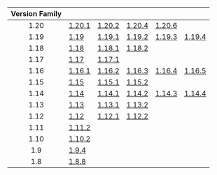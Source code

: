 | Version Family | | | | | |
|:---:|---|---|---|---|---|
| 1.20 | [1.20.1](https://github.com/BaldGang/spigot-build/releases/download/20240528/spigot-1.20.1.jar) | [1.20.2](https://github.com/BaldGang/spigot-build/releases/download/20240528/spigot-1.20.2.jar) | [1.20.4](https://github.com/BaldGang/spigot-build/releases/download/20240528/spigot-1.20.4.jar) | [1.20.6](https://github.com/BaldGang/spigot-build/releases/download/20240528/spigot-1.20.6.jar) | |
| 1.19 | [1.19](https://github.com/BaldGang/spigot-build/releases/download/20240528/spigot-1.19.jar) | [1.19.1](https://github.com/BaldGang/spigot-build/releases/download/20240528/spigot-1.19.1.jar) | [1.19.2](https://github.com/BaldGang/spigot-build/releases/download/20240528/spigot-1.19.2.jar) | [1.19.3](https://github.com/BaldGang/spigot-build/releases/download/20240528/spigot-1.19.3.jar) | [1.19.4](https://github.com/BaldGang/spigot-build/releases/download/20240528/spigot-1.19.4.jar) |
| 1.18 | [1.18](https://github.com/BaldGang/spigot-build/releases/download/20240528/spigot-1.18.jar) | [1.18.1](https://github.com/BaldGang/spigot-build/releases/download/20240528/spigot-1.18.1.jar) | [1.18.2](https://github.com/BaldGang/spigot-build/releases/download/20240528/spigot-1.18.2.jar) | | |
| 1.17 | [1.17](https://github.com/BaldGang/spigot-build/releases/download/20240528/spigot-1.17.jar) | [1.17.1](https://github.com/BaldGang/spigot-build/releases/download/20240528/spigot-1.17.1.jar) | | | |
| 1.16 | [1.16.1](https://github.com/BaldGang/spigot-build/releases/download/20240528/spigot-1.16.1.jar) | [1.16.2](https://github.com/BaldGang/spigot-build/releases/download/20240528/spigot-1.16.2.jar) | [1.16.3](https://github.com/BaldGang/spigot-build/releases/download/20240528/spigot-1.16.3.jar) | [1.16.4](https://github.com/BaldGang/spigot-build/releases/download/20240528/spigot-1.16.4.jar) | [1.16.5](https://github.com/BaldGang/spigot-build/releases/download/20240528/spigot-1.16.5.jar) |
| 1.15 | [1.15](https://github.com/BaldGang/spigot-build/releases/download/20240528/spigot-1.15.jar) | [1.15.1](https://github.com/BaldGang/spigot-build/releases/download/20240528/spigot-1.15.1.jar) | [1.15.2](https://github.com/BaldGang/spigot-build/releases/download/20240528/spigot-1.15.2.jar) | | |
| 1.14 | [1.14](https://github.com/BaldGang/spigot-build/releases/download/20240528/spigot-1.14.jar) | [1.14.1](https://github.com/BaldGang/spigot-build/releases/download/20240528/spigot-1.14.1.jar) | [1.14.2](https://github.com/BaldGang/spigot-build/releases/download/20240528/spigot-1.14.2.jar) | [1.14.3](https://github.com/BaldGang/spigot-build/releases/download/20240528/spigot-1.14.3.jar) | [1.14.4](https://github.com/BaldGang/spigot-build/releases/download/20240528/spigot-1.14.4.jar) |
| 1.13 | [1.13](https://github.com/BaldGang/spigot-build/releases/download/20240528/spigot-1.13.jar) | [1.13.1](https://github.com/BaldGang/spigot-build/releases/download/20240528/spigot-1.13.1.jar) | [1.13.2](https://github.com/BaldGang/spigot-build/releases/download/20240528/spigot-1.13.2.jar) | | |
| 1.12 | [1.12](https://github.com/BaldGang/spigot-build/releases/download/20240528/spigot-1.12.jar) | [1.12.1](https://github.com/BaldGang/spigot-build/releases/download/20240528/spigot-1.12.1.jar) | [1.12.2](https://github.com/BaldGang/spigot-build/releases/download/20240528/spigot-1.12.2.jar) | | |
| 1.11 | [1.11.2](https://github.com/BaldGang/spigot-build/releases/download/20240528/spigot-1.11.2.jar) | | | | |
| 1.10 | [1.10.2](https://github.com/BaldGang/spigot-build/releases/download/20240528/spigot-1.10.2.jar) | | | | |
| 1.9 | [1.9.4](https://github.com/BaldGang/spigot-build/releases/download/20240528/spigot-1.9.4.jar) | | | | |
| 1.8 | [1.8.8](https://github.com/BaldGang/spigot-build/releases/download/20240528/spigot-1.8.8.jar) | | | | |
